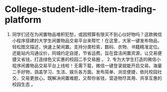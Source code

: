 # College-student-idle-item-trading-platform
1. 同学们还在为闲置物品堆积犯愁，或因预算有限买不到心仪好物吗？这款微信小程序搭建的大学生闲置物品交易平台来帮忙！在这里，大家一键发布物品，轻松图文描述，快速上架闲置。支持分类检索，数码、衣物、书籍精准定位。还能站内沟通议价，同城约定自提，节省运费。旨在盘活闲置资源，让交易便捷又省钱，打造绿色又实惠的校园二手交易圈 。 2. 专为大学生打造的微信小程序闲置物品交易平台上线啦！无需下载，微信一键登录就能开启交易。海量二手好物，涵盖学习、生活、娱乐各方面。发布简单、浏览便捷，依托校园社交，交易更放心。既解决闲置难题，又帮你省钱，营造物尽其用、共享互惠的校园生态 。
